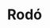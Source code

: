 ---
title: "Rodó"
url: /ciudad-autonoma-de-buenos-aires/rodo-avenida-santa-fe/
shop: electrónica
---